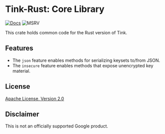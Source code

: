 # Tink-Rust: Core Library

[![Docs](https://img.shields.io/badge/docs-rust-brightgreen?style=for-the-badge)](https://docs.rs/tink-core)
![MSRV](https://img.shields.io/badge/rustc-1.51+-yellow?style=for-the-badge)

This crate holds common code for the Rust version of Tink.

## Features

- The `json` feature enables methods for serializing keysets to/from JSON.
- The `insecure` feature enables methods that expose unencrypted key material.

## License

[Apache License, Version 2.0](http://www.apache.org/licenses/LICENSE-2.0)

## Disclaimer

This is not an officially supported Google product.
